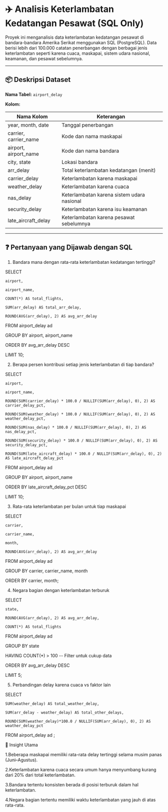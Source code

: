 # ✈️ Analisis Keterlambatan Kedatangan Pesawat (SQL Only)

Proyek ini menganalisis data keterlambatan kedatangan pesawat di bandara-bandara Amerika Serikat menggunakan SQL (PostgreSQL). Data berisi lebih dari 100.000 catatan penerbangan dengan berbagai jenis keterlambatan seperti karena cuaca, maskapai, sistem udara nasional, keamanan, dan pesawat sebelumnya.

---

## 📦 Deskripsi Dataset

**Nama Tabel:** `airport_delay`

**Kolom:**

| Nama Kolom              | Keterangan                                 |
|-------------------------|---------------------------------------------|
| year, month, date       | Tanggal penerbangan                         |
| carrier, carrier_name   | Kode dan nama maskapai                      |
| airport, airport_name   | Kode dan nama bandara                       |
| city, state             | Lokasi bandara                              |
| arr_delay               | Total keterlambatan kedatangan (menit)      |
| carrier_delay           | Keterlambatan karena maskapai               |
| weather_delay           | Keterlambatan karena cuaca                  |
| nas_delay               | Keterlambatan karena sistem udara nasional  |
| security_delay          | Keterlambatan karena isu keamanan           |
| late_aircraft_delay     | Keterlambatan karena pesawat sebelumnya     |

---

## ❓ Pertanyaan yang Dijawab dengan SQL

1. Bandara mana dengan rata-rata keterlambatan kedatangan tertinggi?

SELECT 

    airport,
    
    airport_name,
    
    COUNT(*) AS total_flights,
    
    SUM(arr_delay) AS total_arr_delay,
    
    ROUND(AVG(arr_delay), 2) AS avg_arr_delay
    
FROM airport_delay ad 

GROUP BY airport, airport_name

ORDER BY avg_arr_delay DESC

LIMIT 10;


2. Berapa persen kontribusi setiap jenis keterlambatan di tiap bandara?

SELECT 

    airport,
    
    airport_name,
    
    ROUND(SUM(carrier_delay) * 100.0 / NULLIF(SUM(arr_delay), 0), 2) AS carrier_delay_pct,
    
    ROUND(SUM(weather_delay) * 100.0 / NULLIF(SUM(arr_delay), 0), 2) AS weather_delay_pct,
    
    ROUND(SUM(nas_delay) * 100.0 / NULLIF(SUM(arr_delay), 0), 2) AS nas_delay_pct,
    
    ROUND(SUM(security_delay) * 100.0 / NULLIF(SUM(arr_delay), 0), 2) AS security_delay_pct,
    
    ROUND(SUM(late_aircraft_delay) * 100.0 / NULLIF(SUM(arr_delay), 0), 2) AS late_aircraft_delay_pct

FROM airport_delay ad 

GROUP BY airport, airport_name

ORDER BY late_aircraft_delay_pct DESC

LIMIT 10;


3. Rata-rata keterlambatan per bulan untuk tiap maskapai

SELECT 

    carrier,
    
    carrier_name,
    
    month,
    
    ROUND(AVG(arr_delay), 2) AS avg_arr_delay

FROM airport_delay ad 

GROUP BY carrier, carrier_name, month

ORDER BY carrier, month;


4. Negara bagian dengan keterlambatan terburuk

SELECT 

    state,
    
    ROUND(AVG(arr_delay), 2) AS avg_arr_delay,
    
    COUNT(*) AS total_flights

FROM airport_delay ad 

GROUP BY state

HAVING COUNT(*) > 100 -- Filter untuk cukup data

ORDER BY avg_arr_delay DESC

LIMIT 5;


5. Perbandingan delay karena cuaca vs faktor lain

SELECT 
    
    SUM(weather_delay) AS total_weather_delay,
    
    SUM(arr_delay - weather_delay) AS total_other_delays,
    
    ROUND(SUM(weather_delay)*100.0 / NULLIF(SUM(arr_delay), 0), 2) AS weather_delay_pct

FROM airport_delay ad ;


📌 Insight Utama

1.Beberapa maskapai memiliki rata-rata delay tertinggi selama musim panas (Juni–Agustus).

2.Keterlambatan karena cuaca secara umum hanya menyumbang kurang dari 20% dari total keterlambatan.

3.Bandara tertentu konsisten berada di posisi terburuk dalam hal keterlambatan.

4.Negara bagian tertentu memiliki waktu keterlambatan yang jauh di atas rata-rata.
